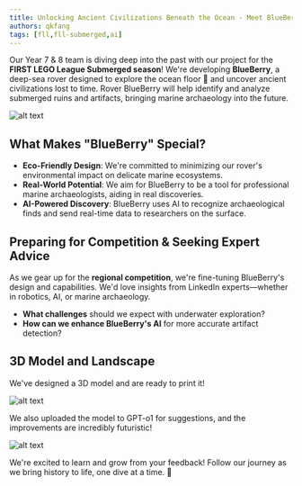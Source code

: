 ```yaml
---
title: Unlocking Ancient Civilizations Beneath the Ocean - Meet BlueBerry
authors: qkfang
tags: [fll,fll-submerged,ai]
---
```


Our Year 7 & 8 team is diving deep into the past with our project for the **FIRST LEGO League Submerged season**! We're developing **BlueBerry**, a deep-sea rover designed to explore the ocean floor 🌊 and uncover ancient civilizations lost to time. Rover BlueBerry will help identify and analyze submerged ruins and artifacts, bringing marine archaeology into the future.

![alt text](/imgblog/fll-submerged-rover-ocean.png)

## What Makes "BlueBerry" Special?
- **Eco-Friendly Design**: We're committed to minimizing our rover's environmental impact on delicate marine ecosystems.
- **Real-World Potential**: We aim for BlueBerry to be a tool for professional marine archaeologists, aiding in real discoveries.
- **AI-Powered Discovery**: BlueBerry uses AI to recognize archaeological finds and send real-time data to researchers on the surface.

## Preparing for Competition & Seeking Expert Advice
As we gear up for the **regional competition**, we're fine-tuning BlueBerry's design and capabilities. We'd love insights from LinkedIn experts—whether in robotics, AI, or marine archaeology. 

- **What challenges** should we expect with underwater exploration?
- **How can we enhance BlueBerry's AI** for more accurate artifact detection?

## 3D Model and Landscape

We've designed a 3D model and are ready to print it!

![alt text](/imgblog/fll-submerged-rover-raw.png)


We also uploaded the model to GPT-o1 for suggestions, and the improvements are incredibly futuristic!

![alt text](/imgblog/fll-submerged-rover-gpt.png)

We're excited to learn and grow from your feedback! Follow our journey as we bring history to life, one dive at a time. 🌊


